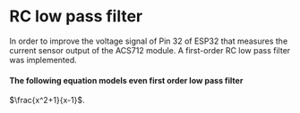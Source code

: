 # RC low pass filter
In order to improve the voltage signal of Pin 32 of ESP32 that measures the current sensor output of 
the ACS712 module. A first-order RC low pass filter was implemented.

#### The following equation models even first order low pass filter


 $\frac{x^2+1}{x-1}$.
